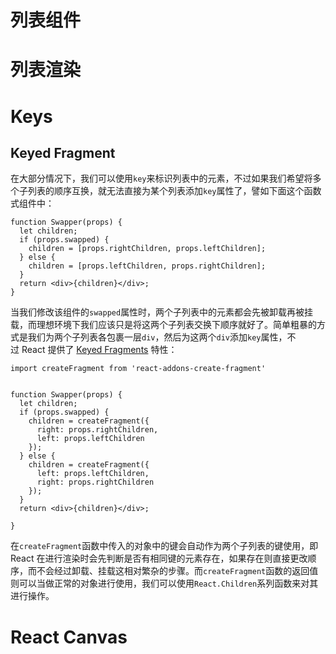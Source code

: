 
# 列表组件


# 列表渲染




# Keys


## Keyed Fragment
在大部分情况下，我们可以使用`key`来标识列表中的元素，不过如果我们希望将多个子列表的顺序互换，就无法直接为某个列表添加`key`属性了，譬如下面这个函数式组件中：
```
function Swapper(props) {
  let children;
  if (props.swapped) {
    children = [props.rightChildren, props.leftChildren];
  } else {
    children = [props.leftChildren, props.rightChildren];
  }
  return <div>{children}</div>;
}
```
当我们修改该组件的`swapped`属性时，两个子列表中的元素都会先被卸载再被挂载，而理想环境下我们应该只是将这两个子列表交换下顺序就好了。简单粗暴的方式是我们为两个子列表各包裹一层`div`，然后为这两个`div`添加`key`属性，不过 React 提供了 [Keyed Fragments](https://facebook.github.io/react/docs/create-fragment.html) 特性：
```
import createFragment from 'react-addons-create-fragment'


function Swapper(props) {
  let children;
  if (props.swapped) {
    children = createFragment({
      right: props.rightChildren,
      left: props.leftChildren
    });
  } else {
    children = createFragment({
      left: props.leftChildren,
      right: props.rightChildren
    });
  }
  return <div>{children}</div>;

}
```
在`createFragment`函数中传入的对象中的键会自动作为两个子列表的键使用，即 React 在进行渲染时会先判断是否有相同键的元素存在，如果存在则直接更改顺序，而不会经过卸载、挂载这相对繁杂的步骤。而`createFragment`函数的返回值则可以当做正常的对象进行使用，我们可以使用`React.Children`系列函数来对其进行操作。


# React Canvas



